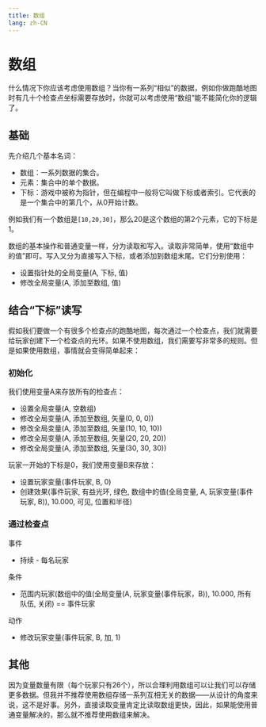 ```yaml
---
title: 数组
lang: zh-CN
---
```


# 数组

什么情况下你应该考虑使用数组？当你有一系列“相似”的数据，例如你做跑酷地图时有几十个检查点坐标需要存放时，你就可以考虑使用“数组”能不能简化你的逻辑了。

## 基础

先介绍几个基本名词：
* 数组：一系列数据的集合。
* 元素：集合中的单个数据。
* 下标：游戏中被称为指针，但在编程中一般将它叫做下标或者索引。它代表的是一个集合中的第几个，从0开始计数。

例如我们有一个数组是`[10,20,30]`，那么20是这个数组的第2个元素，它的下标是1。

数组的基本操作和普通变量一样，分为读取和写入。读取非常简单，使用“数组中的值”即可。写入又分为直接写入下标，或者添加到数组末尾。它们分别使用：

* 设置指针处的全局变量(A, 下标, 值)
* 修改全局变量(A, 添加至数组, 值)

## 结合“下标”读写

假如我们要做一个有很多个检查点的跑酷地图，每次通过一个检查点，我们就需要给玩家创建下一个检查点的光环。如果不使用数组，我们需要写非常多的规则。但是如果使用数组，事情就会变得简单起来：

### 初始化

我们使用变量A来存放所有的检查点：

* 设置全局变量(A, 空数组)
* 修改全局变量(A, 添加至数组, 矢量(0, 0, 0))
* 修改全局变量(A, 添加至数组, 矢量(10, 10, 10))
* 修改全局变量(A, 添加至数组, 矢量(20, 20, 20))
* 修改全局变量(A, 添加至数组, 矢量(30, 30, 30))

玩家一开始的下标是0，我们使用变量B来存放：
* 设置玩家变量(事件玩家, B, 0)
* 创建效果(事件玩家, 有益光环, 绿色, 数组中的值(全局变量, A, 玩家变量(事件玩家, B)), 10.000, 可见, 位置和半径)

### 通过检查点

事件
* 持续 - 每名玩家

条件
* 范围内玩家(数组中的值(全局变量(A, 玩家变量(事件玩家，B)), 10.000, 所有队伍, 关闭) == 事件玩家

动作
* 修改玩家变量(事件玩家, B, 加, 1)

## 其他

因为变量数量有限（每个玩家只有26个），所以合理利用数组可以让我们可以存储更多数据。但我并不推荐使用数组存储一系列互相无关的数据——从设计的角度来说，这不是好事。另外，直接读取变量肯定比读取数组更快，因此，如果能使用普通变量解决的，那么就不推荐使用数组来解决。